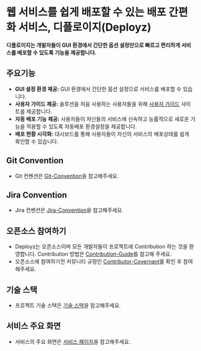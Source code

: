 # 웹 서비스를 쉽게 배포할 수 있는 배포 간편화 서비스, 디플로이지(Deployz)

**디플로이지는 개발자들이 GUI 환경에서 간단한 옵션 설정만으로 빠르고 편리하게 서비스를 배포할 수 있도록 기능을 제공합니다.**

## 주요기능

- **GUI 설정 환경 제공:** GUI 환경에서 간단한 옵션 설정으로 서비스를 배포할 수 있습니다.
- **사용자 가이드 제공:** 솔루션을 처음 사용하는 사용자들을 위해 [사용자 가이드](https://deployz.co.kr) 사이트를 제공합니다.
- **자동 배포 기능 제공:** 사용자들이 자신들의 서비스에 신속하고 능률적으로 새로운 기능을 적용할 수 있도록 자동배포 환경설정을 제공합니다.
- **배포 현황 시각화:** 대시보드를 통해 사용자들이 자신의 서비스의 배포상태를 쉽게 확인할 수 있습니다.

## Git Convention

- Git 컨벤션은 [Git-Convention](./docs/GitConvention.md)을 참고해주세요.

## Jira Convention

- Jira 컨벤션은 [Jira-Convention](./docs/JiraConvention.md)을 참고해주세요.

## 오픈소스 참여하기

- Deployz는 오픈소스이며 모든 개발자들이 프로젝트에 Contribution 하는 것을 환영합니다. Contribution 방법은 [Contribution-Guide](./docs/ContributionGuide.md)를 참고해 주세요.
- 오픈소스에 참여하기전 커뮤니티 규정인 [Contributor-Covernant](./docs/ContributorCovernant.md)를 확인 후 참여해주세요.

## 기술 스택

- 프로젝트 기술 스택은 [기술 스택](./docs/TechStack.md)을 참고해주세요.

## 서비스 주요 화면

- 서비스의 주요 화면은 [서비스 페이지](./docs/Pages.md)을 참고해주세요.
